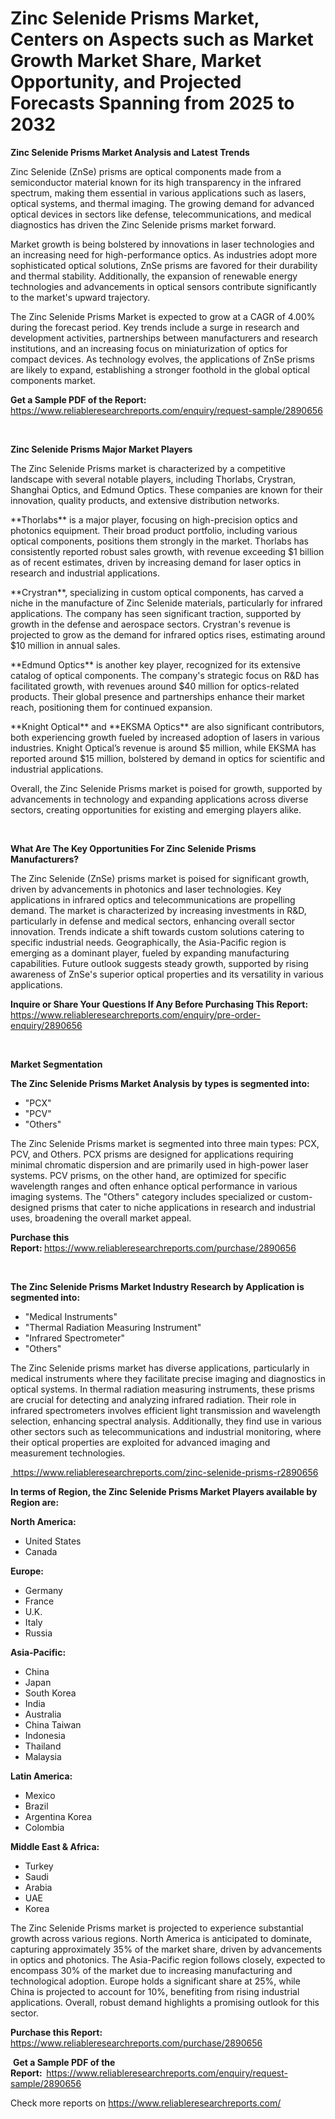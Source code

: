 <p><h1>Zinc Selenide Prisms Market, Centers on Aspects such as Market Growth Market Share, Market Opportunity, and Projected Forecasts Spanning from 2025 to 2032</h1></p><p><strong>Zinc Selenide Prisms Market Analysis and Latest Trends</strong></p>
<p><p>Zinc Selenide (ZnSe) prisms are optical components made from a semiconductor material known for its high transparency in the infrared spectrum, making them essential in various applications such as lasers, optical systems, and thermal imaging. The growing demand for advanced optical devices in sectors like defense, telecommunications, and medical diagnostics has driven the Zinc Selenide prisms market forward. </p><p>Market growth is being bolstered by innovations in laser technologies and an increasing need for high-performance optics. As industries adopt more sophisticated optical solutions, ZnSe prisms are favored for their durability and thermal stability. Additionally, the expansion of renewable energy technologies and advancements in optical sensors contribute significantly to the market's upward trajectory.</p><p>The Zinc Selenide Prisms Market is expected to grow at a CAGR of 4.00% during the forecast period. Key trends include a surge in research and development activities, partnerships between manufacturers and research institutions, and an increasing focus on miniaturization of optics for compact devices. As technology evolves, the applications of ZnSe prisms are likely to expand, establishing a stronger foothold in the global optical components market.</p></p>
<p><strong>Get a Sample PDF of the Report:&nbsp;</strong> <a href="https://www.reliableresearchreports.com/enquiry/request-sample/2890656?utm_campaign=3322&utm_medium=2&utm_source=Github&utm_content=ia&utm_term=14032025&utm_id=zinc-selenide-prisms">https://www.reliableresearchreports.com/enquiry/request-sample/2890656</a></p>
<p>&nbsp;</p>
<p><strong>Zinc Selenide Prisms Major Market Players</strong></p>
<p><p>The Zinc Selenide Prisms market is characterized by a competitive landscape with several notable players, including Thorlabs, Crystran, Shanghai Optics, and Edmund Optics. These companies are known for their innovation, quality products, and extensive distribution networks.</p><p>**Thorlabs** is a major player, focusing on high-precision optics and photonics equipment. Their broad product portfolio, including various optical components, positions them strongly in the market. Thorlabs has consistently reported robust sales growth, with revenue exceeding $1 billion as of recent estimates, driven by increasing demand for laser optics in research and industrial applications.</p><p>**Crystran**, specializing in custom optical components, has carved a niche in the manufacture of Zinc Selenide materials, particularly for infrared applications. The company has seen significant traction, supported by growth in the defense and aerospace sectors. Crystran's revenue is projected to grow as the demand for infrared optics rises, estimating around $10 million in annual sales.</p><p>**Edmund Optics** is another key player, recognized for its extensive catalog of optical components. The company's strategic focus on R&D has facilitated growth, with revenues around $40 million for optics-related products. Their global presence and partnerships enhance their market reach, positioning them for continued expansion.</p><p>**Knight Optical** and **EKSMA Optics** are also significant contributors, both experiencing growth fueled by increased adoption of lasers in various industries. Knight Optical’s revenue is around $5 million, while EKSMA has reported around $15 million, bolstered by demand in optics for scientific and industrial applications.</p><p>Overall, the Zinc Selenide Prisms market is poised for growth, supported by advancements in technology and expanding applications across diverse sectors, creating opportunities for existing and emerging players alike.</p></p>
<p>&nbsp;</p>
<p><strong>What Are The Key Opportunities For Zinc Selenide Prisms Manufacturers?</strong></p>
<p><p>The Zinc Selenide (ZnSe) prisms market is poised for significant growth, driven by advancements in photonics and laser technologies. Key applications in infrared optics and telecommunications are propelling demand. The market is characterized by increasing investments in R&D, particularly in defense and medical sectors, enhancing overall sector innovation. Trends indicate a shift towards custom solutions catering to specific industrial needs. Geographically, the Asia-Pacific region is emerging as a dominant player, fueled by expanding manufacturing capabilities. Future outlook suggests steady growth, supported by rising awareness of ZnSe's superior optical properties and its versatility in various applications.</p></p>
<p><strong>Inquire or Share Your Questions If Any Before Purchasing This Report:</strong> <a href="https://www.reliableresearchreports.com/enquiry/pre-order-enquiry/2890656?utm_campaign=3322&utm_medium=2&utm_source=Github&utm_content=ia&utm_term=14032025&utm_id=zinc-selenide-prisms">https://www.reliableresearchreports.com/enquiry/pre-order-enquiry/2890656</a></p>
<p>&nbsp;</p>
<p><strong>Market Segmentation</strong></p>
<p><strong>The Zinc Selenide Prisms Market Analysis by types is segmented into:</strong></p>
<p><ul><li>"PCX"</li><li>"PCV"</li><li>"Others"</li></ul></p>
<p><p>The Zinc Selenide Prisms market is segmented into three main types: PCX, PCV, and Others. PCX prisms are designed for applications requiring minimal chromatic dispersion and are primarily used in high-power laser systems. PCV prisms, on the other hand, are optimized for specific wavelength ranges and often enhance optical performance in various imaging systems. The "Others" category includes specialized or custom-designed prisms that cater to niche applications in research and industrial uses, broadening the overall market appeal.</p></p>
<p><strong>Purchase this Report:&nbsp;</strong><a href="https://www.reliableresearchreports.com/purchase/2890656?utm_campaign=3322&utm_medium=2&utm_source=Github&utm_content=ia&utm_term=14032025&utm_id=zinc-selenide-prisms">https://www.reliableresearchreports.com/purchase/2890656</a></p>
<p>&nbsp;</p>
<p><strong>The Zinc Selenide Prisms Market Industry Research by Application is segmented into:</strong></p>
<p><ul><li>"Medical Instruments"</li><li>"Thermal Radiation Measuring Instrument"</li><li>"Infrared Spectrometer"</li><li>"Others"</li></ul></p>
<p><p>The Zinc Selenide prisms market has diverse applications, particularly in medical instruments where they facilitate precise imaging and diagnostics in optical systems. In thermal radiation measuring instruments, these prisms are crucial for detecting and analyzing infrared radiation. Their role in infrared spectrometers involves efficient light transmission and wavelength selection, enhancing spectral analysis. Additionally, they find use in various other sectors such as telecommunications and industrial monitoring, where their optical properties are exploited for advanced imaging and measurement technologies.</p></p>
<p><a href="https://www.reliableresearchreports.com/zinc-selenide-prisms-r2890656?utm_campaign=3322&utm_medium=2&utm_source=Github&utm_content=ia&utm_term=14032025&utm_id=zinc-selenide-prisms">&nbsp;https://www.reliableresearchreports.com/zinc-selenide-prisms-r2890656</a></p>
<p><strong>In terms of Region, the Zinc Selenide Prisms Market Players available by Region are:</strong></p>
<p>
    <p> <strong> North America: </strong>
        <ul>
            <li>United States</li>
            <li>Canada</li>
        </ul>
        </p> 
    <p> <strong> Europe: </strong>
        <ul>
            <li>Germany</li>
            <li>France</li>
            <li>U.K.</li>
            <li>Italy</li>
            <li>Russia</li>
        </ul>
        </p> 
    <p> <strong> Asia-Pacific: </strong>
        <ul>
            <li>China</li>
            <li>Japan</li>
            <li>South Korea</li>
            <li>India</li>
            <li>Australia</li>
            <li>China Taiwan</li>
            <li>Indonesia</li>
            <li>Thailand</li>
            <li>Malaysia</li>
        </ul>
        </p> 
    <p> <strong> Latin America: </strong>
        <ul>
            <li>Mexico</li>
            <li>Brazil</li>
            <li>Argentina Korea</li>
            <li>Colombia</li>
        </ul>
        </p> 
    <p> <strong> Middle East & Africa: </strong>
        <ul>
            <li>Turkey</li>
            <li>Saudi</li>
            <li>Arabia</li>
            <li>UAE</li>
            <li>Korea</li>
        </ul>
    </p>
    </p>
<p><p>The Zinc Selenide Prisms market is projected to experience substantial growth across various regions. North America is anticipated to dominate, capturing approximately 35% of the market share, driven by advancements in optics and photonics. The Asia-Pacific region follows closely, expected to encompass 30% of the market due to increasing manufacturing and technological adoption. Europe holds a significant share at 25%, while China is projected to account for 10%, benefiting from rising industrial applications. Overall, robust demand highlights a promising outlook for this sector.</p></p>
<p><strong>Purchase this Report: </strong><a href="https://www.reliableresearchreports.com/purchase/2890656?utm_campaign=3322&utm_medium=2&utm_source=Github&utm_content=ia&utm_term=14032025&utm_id=zinc-selenide-prisms">https://www.reliableresearchreports.com/purchase/2890656</a></p>
<p>&nbsp;<strong>Get a Sample PDF of the Report:&nbsp;&nbsp;</strong><a href="https://www.reliableresearchreports.com/enquiry/request-sample/2890656?utm_campaign=3322&utm_medium=2&utm_source=Github&utm_content=ia&utm_term=14032025&utm_id=zinc-selenide-prisms">https://www.reliableresearchreports.com/enquiry/request-sample/2890656</a></p>
<p><strong></strong></p>
<p>Check more reports on <a href="https://www.reliableresearchreports.com/?utm_campaign=3322&utm_medium=2&utm_source=Github&utm_content=ia&utm_term=14032025&utm_id=zinc-selenide-prisms">https://www.reliableresearchreports.com/</a></p>